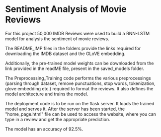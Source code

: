 # Sentiment Analysis of Movie Reviews

For this project 50,000 IMDB Reviews were used to build a RNN-LSTM model for analysis the sentiment of movie reviews.

The README_IMP files in the folders provide the links required for downloading the IMDB dataset and the GLoVE embedding.

Additionally, the pre-trained model weights can be downloaded from the link provided in the readME file, present in the saved_models folder.

The Preprocessing_Training code performs the various preprocessings (parsing through dataset, remove punctuations, stop words, tokenization, glove embedding etc.) required to format the reviews. It also defines the model architecture and trains the model.

The deployment code is to be run on the flask server. It loads the trained model and serves it. After the server has been started, the "home_page.html" file can be used to access the website, where you can type in a review and get the appropriate prediction.

The model has an accuracy of 92.5%.
